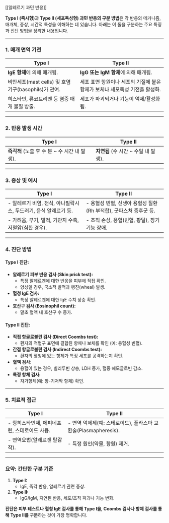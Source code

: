 [[알레르기 과민 반응]]

**Type I (즉시형)과 Type II (세포독성형) 과민 반응의 구분 방법**은 각 반응의 메커니즘, 매개체, 증상, 시간적 특성을 이해하는 데 있습니다. 아래는 이 둘을 구분하는 주요 특징과 진단 방법을 정리한 내용입니다.

---

### 1. **매개 면역 기전**

|**Type I**|**Type II**|
|---|---|
|**IgE 항체**에 의해 매개됨.|**IgG 또는 IgM 항체**에 의해 매개됨.|
|비만세포(mast cells) 및 호염기구(basophils)가 관여.|세포 표면 항원이나 세포외 기질에 붙은 항체가 보체나 세포독성 기전을 활성화.|
|히스타민, 류코트리엔 등 염증 매개 물질 방출.|세포가 파괴되거나 기능이 억제/활성화됨.|

---

### 2. **반응 발생 시간**

|**Type I**|**Type II**|
|---|---|
|**즉각적** (노출 후 수 분 ~ 수 시간 내 발생).|**지연됨** (수 시간 ~ 수일 내 발생).|

---

### 3. **증상 및 예시**

|**Type I**|**Type II**|
|---|---|
|- 알레르기 비염, 천식, 아나필락시스, 두드러기, 음식 알레르기 등.|- 용혈성 빈혈, 신생아 용혈성 질환(Rh 부적합), 굿파스처 증후군 등.|
|- 가려움, 부기, 발적, 기관지 수축, 저혈압(심한 경우).|- 조직 손상, 용혈(빈혈, 황달), 장기 기능 장애.|

---

### 4. **진단 방법**

#### **Type I 진단:**

- **알레르기 피부 반응 검사 (Skin prick test):**
    - 특정 알레르겐에 대한 반응을 피부에 직접 확인.
    - 양성일 경우, 국소적 발적과 팽진(wheal) 발생.
- **혈청 IgE 검사:**
    - 특정 알레르겐에 대한 IgE 수치 상승 확인.
- **호산구 검사 (Eosinophil count):**
    - 말초 혈액 내 호산구 수 증가.

#### **Type II 진단:**

- **직접 항글로불린 검사 (Direct Coombs test):**
    - 환자의 적혈구 표면에 결합된 항체나 보체를 확인 (예: 용혈성 빈혈).
- **간접 항글로불린 검사 (Indirect Coombs test):**
    - 환자의 혈청에 있는 항체가 특정 세포를 공격하는지 확인.
- **혈액 검사:**
    - 용혈이 있는 경우, 빌리루빈 상승, LDH 증가, 혈중 헤모글로빈 감소.
- **특정 항체 검사:**
    - 자가항체(예: 항-기저막 항체) 확인.

---

### 5. **치료적 접근**

|**Type I**|**Type II**|
|---|---|
|- 항히스타민제, 에피네프린, 스테로이드 사용.|- 면역 억제제(예: 스테로이드), 플라스마 교환술(Plasmapheresis).|
|- 면역요법(알레르겐 탈감작).|- 특정 원인(약물, 항원) 제거.|

---

### 요약: **간단한 구분 기준**

1. **Type I:**
    - IgE, 즉각 반응, 알레르기 관련 증상.
2. **Type II:**
    - IgG/IgM, 지연된 반응, 세포/조직 파괴나 기능 변화.

**진단은 피부 테스트나 혈청 IgE 검사를 통해 Type I을, Coombs 검사나 항체 검사를 통해 Type II를 구분**하는 것이 가장 명확합니다.